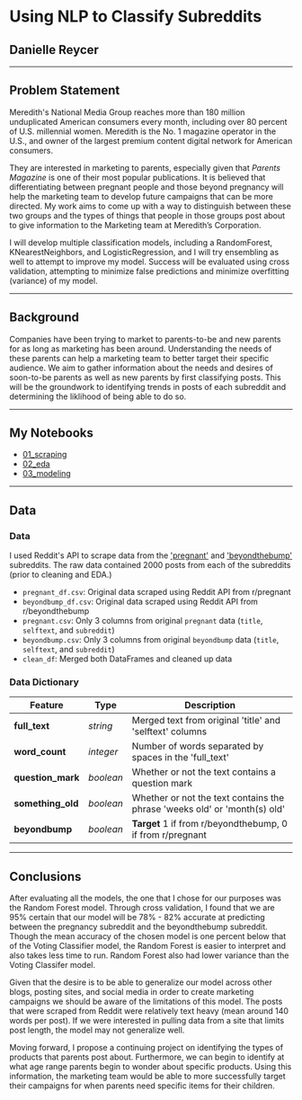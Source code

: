 
# Using NLP to Classify Subreddits

## Danielle Reycer
---

## Problem Statement

Meredith's National Media Group reaches more than 180 million unduplicated American consumers every month, including over 80 percent of U.S. millennial women. Meredith is the No. 1 magazine operator in the U.S., and owner of the largest premium content digital network for American consumers.

They are interested in marketing to parents, especially given that *Parents Magazine* is one of their most popular publications. It is believed that differentiating between pregnant people and those beyond pregnancy will help the marketing team to develop future campaigns that can be more directed. My work aims to come up with a way to distinguish between these two groups and the types of things that people in those groups post about to give information to the Marketing team at Meredith’s Corporation.

I will develop multiple classification models, including a RandomForest, KNearestNeighbors, and LogisticRegression, and I will try ensembling as well to attempt to improve my model. Success will be evaluated using cross validation, attempting to minimize false predictions and minimize overfitting (variance) of my model.

---

## Background

Companies have been trying to market to parents-to-be and new parents for as long as marketing has been around. Understanding the needs of these parents can help a marketing team to better target their specific audience. We aim to gather information about the needs and desires of soon-to-be parents as well as new parents by first classifying posts. This will be the groundwork to identifying trends in posts of each subreddit and determining the liklihood of being able to do so.

---

## My Notebooks

- [01_scraping](https://git.generalassemb.ly/dreycer/project_3/blob/master/code/01_scraping.ipynb)
- [02_eda](https://git.generalassemb.ly/dreycer/project_3/blob/master/code/02_eda.ipynb)
- [03_modeling](https://git.generalassemb.ly/dreycer/project_3/blob/master/code/03_modeling.ipynb)

---

## Data

### Data

I used Reddit's API to scrape data from the ['pregnant'](https://www.reddit.com/r/pregnant/) and ['beyondthebump'](https://www.reddit.com/r/beyondthebump/) subreddits. The raw data contained 2000 posts from each of the subreddits (prior to cleaning and EDA.) 

- `pregnant_df.csv`: Original data scraped using Reddit API from r/pregnant
- `beyondbump_df.csv`: Original data scraped using Reddit API from r/beyondthebump
- `pregnant.csv`: Only 3 columns from original `pregnant` data (`title`, `selftext`, and `subreddit`)
- `beyondbump.csv`: Only 3 columns from original `beyondbump` data (`title`, `selftext`, and `subreddit`)
- `clean_df`: Merged both DataFrames and cleaned up data


### Data Dictionary

|Feature|Type|Description|
|---|---|---|
|**full_text**|*string*|Merged text from original 'title' and 'selftext' columns| 
|**word_count**|*integer*|Number of words separated by spaces in the 'full_text'|
|**question_mark**|*boolean*|Whether or not the text contains a question mark| 
|**something_old**|*boolean*|Whether or not the text contains the phrase 'weeks old' or 'month(s) old'|
|**beyondbump**|*boolean*|**Target** 1 if from r/beyondthebump, 0 if from r/pregnant| 

---

## Conclusions

After evaluating all the models, the one that I chose for our purposes was the Random Forest model. Through cross validation, I found that we are 95% certain that our model will be 78% - 82% accurate at predicting between the pregnancy subreddit and the beyondthebump subreddit. Though the mean accuracy of the chosen model is one percent below that of the Voting Classifier model, the Random Forest is easier to interpret and also takes less time to run. Random Forest also had lower variance than the Voting Classifer model. 

Given that the desire is to be able to generalize our model across other blogs, posting sites, and social media in order to create marketing campaigns we should be aware of the limitations of this model. The posts that were scraped from Reddit were relatively text heavy (mean around 140 words per post). If we were interested in pulling data from a site that limits post length, the model may not generalize well. 

Moving forward, I propose a continuing project on identifying the types of products that parents post about. Furthermore, we can begin to identify at what age range parents begin to wonder about specific products. Using this information, the marketing team would be able to more successfully target their campaigns for when parents need specific items for their children. 

